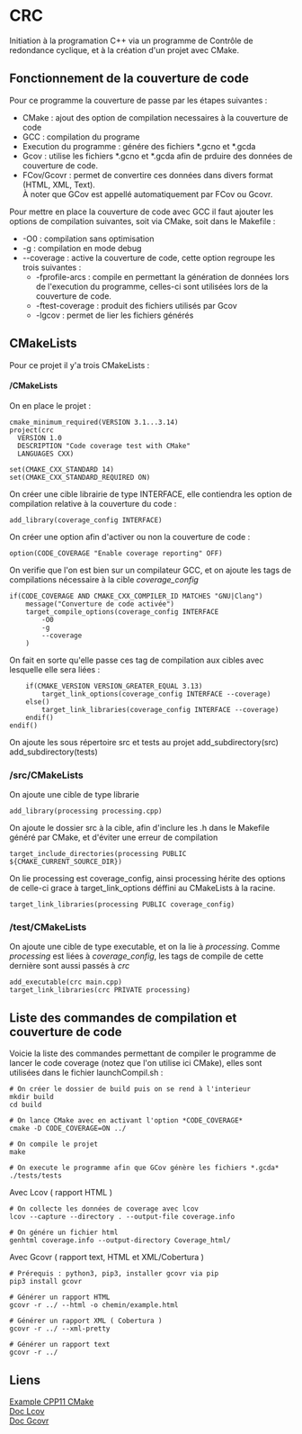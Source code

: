 # CRC
Initiation à la programation C++ via un programme de Contrôle de redondance cyclique, et à la création d'un projet avec CMake.

## Fonctionnement de la couverture de code

Pour ce programme la couverture de passe par les étapes suivantes :
* CMake : ajout des option de compilation necessaires à la couverture de code
* GCC : compilation du programe
* Execution du programme : génére des fichiers \*.gcno et \*.gcda
* Gcov : utilise les fichiers \*.gcno et \*.gcda afin de prduire des données de couverture de code.
* FCov/Gcovr : permet de convertire ces données dans divers format (HTML, XML, Text).  
À noter que GCov est appellé automatiquement par FCov ou Gcovr.

Pour mettre en place la couverture de code avec GCC il faut ajouter les options
de compilation suivantes, soit via CMake, soit dans le Makefile :
* -O0 : compilation sans optimisation
* -g : compilation en mode debug
* --coverage : active la couverture de code, cette option regroupe les trois suivantes :
    * -fprofile-arcs : compile en permettant la génération de données lors de l'execution du programme, celles-ci sont utilisées lors de la couverture de code.
    * -ftest-coverage : produit des fichiers utilisés par Gcov
    * -lgcov : permet de lier les fichiers générés

## CMakeLists

Pour ce projet il y'a trois CMakeLists :

#### /CMakeLists

On en place le projet :

    cmake_minimum_required(VERSION 3.1...3.14)
    project(crc
      VERSION 1.0
      DESCRIPTION "Code coverage test with CMake"
      LANGUAGES CXX)

    set(CMAKE_CXX_STANDARD 14)
    set(CMAKE_CXX_STANDARD_REQUIRED ON)

On créer une cible librairie de type INTERFACE, elle contiendra les option de compilation relative à la couverture du code :

    add_library(coverage_config INTERFACE)

On créer une option afin d'activer ou non la couverture de code :

    option(CODE_COVERAGE "Enable coverage reporting" OFF)

On verifie que l'on est bien sur un compilateur GCC, et on ajoute les tags de compilations nécessaire à la cible *coverage_config*

    if(CODE_COVERAGE AND CMAKE_CXX_COMPILER_ID MATCHES "GNU|Clang")
        message("Converture de code activée")
        target_compile_options(coverage_config INTERFACE
            -O0
            -g
            --coverage
        )

On fait en sorte qu'elle passe ces tag de compilation aux cibles avec lesquelle elle sera liées :

        if(CMAKE_VERSION VERSION_GREATER_EQUAL 3.13)
            target_link_options(coverage_config INTERFACE --coverage)
        else()
            target_link_libraries(coverage_config INTERFACE --coverage)
        endif()
    endif()

On ajoute les sous répertoire src et tests au projet
    add_subdirectory(src)
    add_subdirectory(tests)

### /src/CMakeLists

On ajoute une cible de type librarie

    add_library(processing processing.cpp)

On ajoute le dossier src à la cible, afin d'inclure les .h dans le Makefile généré par CMake, et d'éviter une erreur de compilation

    target_include_directories(processing PUBLIC ${CMAKE_CURRENT_SOURCE_DIR})

On lie processing est coverage_config, ainsi processing hérite des options de celle-ci grace à target_link_options déffini au CMakeLists à la racine.

    target_link_libraries(processing PUBLIC coverage_config)

### /test/CMakeLists

On ajoute une cible de type executable, et on la lie à *processing*. Comme *processing* est liées à *coverage_config*, les tags de compile de cette dernière sont aussi passés à *crc*

    add_executable(crc main.cpp)
    target_link_libraries(crc PRIVATE processing)

## Liste des commandes de compilation et couverture de code

Voicie la liste des commandes permettant de compiler le programme de lancer le
code coverage (notez que l'on utilise ici CMake), elles sont utilisées dans le fichier launchCompil.sh :

    # On créer le dossier de build puis on se rend à l'interieur
    mkdir build
    cd build

    # On lance CMake avec en activant l'option *CODE_COVERAGE*
    cmake -D CODE_COVERAGE=ON ../

    # On compile le projet
    make

    # On execute le programme afin que GCov génère les fichiers *.gcda*
    ./tests/tests

Avec Lcov ( rapport HTML )

    # On collecte les données de coverage avec lcov
    lcov --capture --directory . --output-file coverage.info

    # On génére un fichier html
    genhtml coverage.info --output-directory Coverage_html/

Avec Gcovr ( rapport text, HTML et XML/Cobertura )

    # Prérequis : python3, pip3, installer gcovr via pip
    pip3 install gcovr

    # Générer un rapport HTML
    gcovr -r ../ --html -o chemin/example.html

    # Générer un rapport XML ( Cobertura )
    gcovr -r ../ --xml-pretty

    # Générer un rapport text
    gcovr -r ../

## Liens
[Example CPP11 CMake](https://github.com/codecov/example-cpp11-cmake)  
[Doc Lcov](http://ltp.sourceforge.net/coverage/lcov.php)  
[Doc Gcovr](http://www.gcovr.com/en/stable/installation.html)  
